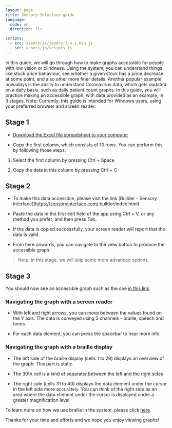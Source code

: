 ```yaml
---
layout: page
title: Sensory Interface guide
language:
  code: en
  direction: ltr

scripts:
  - src: assets/js/jquery-3.4.1.min.js
  - src: assets/js/scripts.js
---
```



In this guide, we will go through how to make graphs accessible for people with low vision or blindness.
Using the system, you can understand things like stock price behaviour, see whether a given stock has a price decrease at some point, and also other more finer details. Another popular example nowadays is the ability to understand Coronavirus data, which gets updated on a daily basis, such as daily patient count graphs.
In this guide, you will practice making an accessible graph, with data provided as an example, in 3 stages.
Note: Currently, this guide is intended for Windows users, using your preferred browser and screen reader.


## Stage 1


- [Download the Excel file spreadsheet to your computer](http://sensoryinterface.com/assets/tutorial_data.xlsx)

- Copy the first column, which consists of 10 rows. You can perform this by following those steps:


1. Select the first column by pressing Ctrl + Space

2. Copy the data in this column by pressing Ctrl + C


## Stage 2


- To make this data accessible, please visit the link [Builder - Sensory interface](https://sensoryinterface.com/
  builder/index.html)
- Paste the data in the first edit field of the app using Ctrl + V, or any method you prefer, and then press Tab.

- If the data is copied successfully, your screen reader will report that the data is valid.

- From here onwards, you can navigate to the view button to produce the accessible graph.


> Note: In this stage, we will skip some more advanced options.


## Stage 3


You should now see an accessible graph such as the one [in this link](https://sensoryinterface.com/view/index.html?data=0%090%0920%0960%09100%09100%0960%0920%090%090&minValue=0&maxValue=100&instrumentType=synthesizer&ttsName=Google%20US%20English).


### Navigating the graph with a screen reader


- With left and right arrows, you can move between the values found on the Y axis. The data is conveyed using 3 channels - braille, speech and tones.

- For each data element, you can press the spacebar to hear more info


### Navigating the graph with a braille display


- The left side of the braille display (cells 1 to 29) displays an overview of the graph. This part is static.

- The 30th cell is a kind of separator between the left and the right sides

- The right side (cells 31 to 40) displays the data element under the cursor in the left side more accurately. You  can think of the right side as an area where the data element under the cursor is displayed under a greater magnification level


To learn more on how we use braille in the system, please click [here](tutorial_braille_en.html).


Thanks for your time and efforts and we hope you enjoy viewing graphs!
